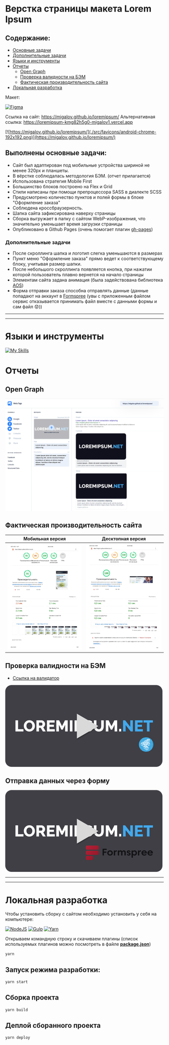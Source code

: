 # Верстка страницы макета Lorem Ipsum



## Содержание:
  - [Основные задачи](#выполнены-основные-задачи)
  - [Дополнительные задачи](#дополнительные-задачи)
  - [Языки и инструменты](#языки-и-инструменты)
  - [Отчеты](#отчеты)
    - [Open Graph](#open-graph)
    - [Проверка валидности на БЭМ](#проверка-валидности-на-бэм)
    - [Фактическая производительность сайта](#фактическая-производительность-сайта)
  - [Локальная разработка](#локальная-разработка)

Макет: 

[![Figma](https://img.shields.io/badge/figma-%23F24E1E.svg?style=for-the-badge&logo=figma&logoColor=white)](https://www.figma.com/file/2b7UqUrTs4R8JQoYutlKTu/Test?node-id=0-1)


Ссылка на сайт: https://migalov.github.io/loremipsum/
Альтернативная ссылка: https://loremipsum-kmg82h5g0-migalov1.vercel.app

[![https://migalov.github.io/loremipsum/](./src/favicons/android-chrome-192x192.png)](https://migalov.github.io/loremipsum/)

## Выполнены основные задачи:

- Сайт был адаптирован под мобильные устройства шириной не менее 320px и планшеты.
- В вёрстке соблюдалась методология БЭМ. (отчет прилагается)
- Использована стратегия Mobile First
- Большинство блоков построено на Flex и Grid
- Стили написаны при помощи препроцессора SASS в диалекте SCSS
- Предусмотрено количество пунктов и полей формы в блоке "Оформление заказа"
- Соблюдена кроссбраузерность.
- Шапка сайта зафиксирована наверху страницы
- Сборка выгружает в папку с сайтом WebP-изображения, что значительно уменьшает время загрузки страницы
- Опубликовано в Github Pages (очень помогает плагин [gh-pages](https://www.npmjs.com/package/gh-pages))


### Дополнительные задачи
- После скроллинга шапка и логотип слегка уменьшаются в размерах
- Пункт меню "Оформление заказа" прямо ведет к соответствующему блоку, учитывая размер шапки.
- После небольшого скроллинга появляется кнопка, при нажатии которой пользователь плавно вернется на начало страницы
- Элементам сайта задана анимация (была задействована библиотека [AOS](https://michalsnik.github.io/aos/))
- Форма отправки заказа способна отправлять данные (данные попадают на аккаунт в [Formspree](https://formspree.io/) (увы с приложенным файлом сервис отказывается принимать файл вместе с данными формы и сам файл :worried:))

---
---

# Языки и инструменты

[![My Skills](https://skillicons.dev/icons?i=html,css,js,babel,gulp,figma,vscode)](https://skillicons.dev)

# Отчеты
## Open Graph

![Open Graph](./demo_materials/metatags.png)


## Фактическая производительность сайта
|Мобильная версия|Десктопная версия|
|----------------|-------------------------------|
|![Open Graph](./demo_materials/mobile-version-report-min.jpg)|![Open Graph](./demo_materials/desktop-version-report-min.jpg)|

## Проверка валидности на БЭМ
- [Ссылка на валидатор](https://involta.ru/tools/validator-html/?name=https://migalov.github.io/loremipsum/)

[![Watch the video](./demo_materials/preview-video-bem.png)](https://youtu.be/htrCWQ2-Nlo)

## Отправка данных через форму
[![Watch the video](./demo_materials/preview-video-formspree.png)](https://youtu.be/SOtpGcjsEmc)

---
---

# Локальная разработка
Чтобы установить сборку с сайтом необходимо установить у себя на компьютере:

[![NodeJS](https://img.shields.io/badge/Node.js-43853D?style=for-the-badge&logo=node.js&logoColor=white)](https://nodejs.org/en)
[![Gulp](https://img.shields.io/badge/GULP-%23CF4647.svg?style=for-the-badge&logo=gulp&logoColor=white)](https://gulpjs.com/docs/en/getting-started/quick-start)
[![Yarn](https://img.shields.io/badge/yarn-%232C8EBB.svg?style=for-the-badge&logo=yarn&logoColor=white)](https://yarnpkg.com/)

Открываем командную строку и скачиваем плагины (список используемых плагинов можно посмотреть в файле  [**package.json**](/package.json))
```sh
yarn
```


## Запуск режима разработки:

```sh
yarn start
```

## Сборка проекта

```sh
yarn build
```

## Деплой сборанного проекта
```sh
yarn deploy
```
